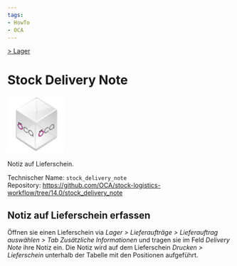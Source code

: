 ```yaml
---
tags:
- HowTo
- OCA
---
```

[> Lager](Lager.md)
# Stock Delivery Note
![icon_oca_app](assets/icon_oca_app.png)

Notiz auf Lieferschein.

Technischer Name: `stock_delivery_note`\
Repository: <https://github.com/OCA/stock-logistics-workflow/tree/14.0/stock_delivery_note>

## Notiz auf Lieferschein erfassen

Öffnen sie einen Lieferschein via *Lager > Lieferaufträge > Lieferauftrag auswählen > Tab Zusätzliche Informationen* und tragen sie im Feld *Delivery Note* ihre Notiz ein. Die Notiz wird auf dem Lieferschein *Drucken > Lieferschein* unterhalb der Tabelle mit den Positionen aufgeführt.